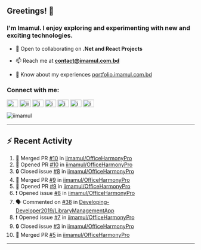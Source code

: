 ## Greetings! 👋
### I'm Imamul. I enjoy exploring and experimenting with new and exciting technologies.

- 🔭 Open to collaborating on **.Net and React Projects**

- 📫 Reach me at **<contact@imamul.com.bd>**

- 📄 Know about my experiences [portfolio.imamul.com.bd](https://portfolio.imamul.com.bd)


### Connect with me:
<p align="left">
<a href="https://dev.to/miin" target="blank"><img align="center" src="https://raw.githubusercontent.com/rahuldkjain/github-profile-readme-generator/master/src/images/icons/Social/devto.svg" alt="miin" height="20" width="30" /></a>
<a href="https://twitter.com/iinayeem" target="blank"><img align="center" src="https://raw.githubusercontent.com/rahuldkjain/github-profile-readme-generator/master/src/images/icons/Social/twitter.svg" alt="iinayeem" height="20" width="30" /></a>
<a href="https://linkedin.com/in/imamulislam" target="blank"><img align="center" src="https://raw.githubusercontent.com/rahuldkjain/github-profile-readme-generator/master/src/images/icons/Social/linked-in-alt.svg" alt="imamulislam" height="20" width="30" /></a>
<a href="https://fb.com/imamulislamnayeem" target="blank"><img align="center" src="https://raw.githubusercontent.com/rahuldkjain/github-profile-readme-generator/master/src/images/icons/Social/facebook.svg" alt="imamulislamnayeem" height="20" width="30" /></a>
<a href="https://www.youtube.com/@imamulislamnayeem" target="blank"><img align="center" src="https://raw.githubusercontent.com/rahuldkjain/github-profile-readme-generator/master/src/images/icons/Social/youtube.svg" alt="imamulislamnayeem" height="20" width="30" /></a>
<a href="https://www.hackerrank.com/imamul_islam_dev" target="blank"><img align="center" src="https://raw.githubusercontent.com/rahuldkjain/github-profile-readme-generator/master/src/images/icons/Social/hackerrank.svg" alt="imamul_islam_dev" height="20" width="30" /></a>
<a href="https://www.leetcode.com/imamulislam" target="blank"><img align="center" src="https://raw.githubusercontent.com/rahuldkjain/github-profile-readme-generator/master/src/images/icons/Social/leet-code.svg" alt="imamulislam" height="20" width="30" /></a>
</p>

<p align="left"> <img src="https://komarev.com/ghpvc/?username=iimamul&label=Profile%20views&color=0e75b6&style=flat" alt="iimamul" /> </p>

---

## :zap: Recent Activity

<!--START_SECTION:activity-->
1. 🎉 Merged PR [#10](https://github.com/iimamul/OfficeHarmonyPro/pull/10) in [iimamul/OfficeHarmonyPro](https://github.com/iimamul/OfficeHarmonyPro)
2. 💪 Opened PR [#10](https://github.com/iimamul/OfficeHarmonyPro/pull/10) in [iimamul/OfficeHarmonyPro](https://github.com/iimamul/OfficeHarmonyPro)
3. 🔒 Closed issue [#8](https://github.com/iimamul/OfficeHarmonyPro/issues/8) in [iimamul/OfficeHarmonyPro](https://github.com/iimamul/OfficeHarmonyPro)
4. 🎉 Merged PR [#9](https://github.com/iimamul/OfficeHarmonyPro/pull/9) in [iimamul/OfficeHarmonyPro](https://github.com/iimamul/OfficeHarmonyPro)
5. 💪 Opened PR [#9](https://github.com/iimamul/OfficeHarmonyPro/pull/9) in [iimamul/OfficeHarmonyPro](https://github.com/iimamul/OfficeHarmonyPro)
6. ❗ Opened issue [#8](https://github.com/iimamul/OfficeHarmonyPro/issues/8) in [iimamul/OfficeHarmonyPro](https://github.com/iimamul/OfficeHarmonyPro)
7. 🗣 Commented on [#38](https://github.com/Developing-Developer2019/LibraryManagementApp/issues/38#issuecomment-1849950037) in [Developing-Developer2019/LibraryManagementApp](https://github.com/Developing-Developer2019/LibraryManagementApp)
8. ❗ Opened issue [#7](https://github.com/iimamul/OfficeHarmonyPro/issues/7) in [iimamul/OfficeHarmonyPro](https://github.com/iimamul/OfficeHarmonyPro)
9. 🔒 Closed issue [#3](https://github.com/iimamul/OfficeHarmonyPro/issues/3) in [iimamul/OfficeHarmonyPro](https://github.com/iimamul/OfficeHarmonyPro)
10. 🎉 Merged PR [#5](https://github.com/iimamul/OfficeHarmonyPro/pull/5) in [iimamul/OfficeHarmonyPro](https://github.com/iimamul/OfficeHarmonyPro)
<!--END_SECTION:activity-->
---

<!--<p><img align="center" src="https://github-readme-stats.vercel.app/api/top-langs?username=iimamul&show_icons=true&locale=en&layout=compact" alt="iimamul" /></p>--!>
